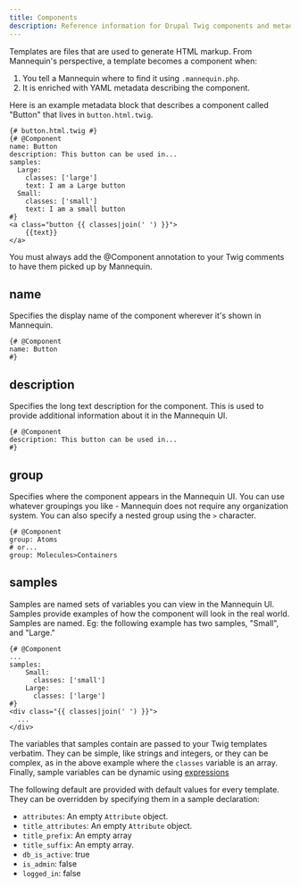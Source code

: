 ```yaml
---
title: Components
description: Reference information for Drupal Twig components and metadata.
---
```

Templates are files that are used to generate HTML markup.  From Mannequin's perspective, a template becomes a component when:
1.  You tell a Mannequin where to find it using `.mannequin.php`.
2.  It is enriched with YAML metadata describing the component.

Here is an example metadata block that describes a component called "Button" that lives in `button.html.twig`.

```twig
{# button.html.twig #}
{# @Component
name: Button
description: This button can be used in...
samples:
  Large:
    classes: ['large']
    text: I am a Large button
  Small:
    classes: ['small']
    text: I am a small button
#}
<a class="button {{ classes|join(' ') }}">
    {{text}}
</a>
```
<div class="note">
You must always add the @Component annotation to your Twig comments to have them picked up by Mannequin.
</div>

## name
Specifies the display name of the component wherever it's shown in Mannequin.
```twig
{# @Component
name: Button
#}
```

## description
Specifies the long text description for the component. This is used to provide additional information about it in the Mannequin UI.
```twig
{# @Component
description: This button can be used in...
#}
```

## group
Specifies where the component appears in the Mannequin UI. You can use whatever groupings you like - Mannequin does not require any organization system. You can also specify a nested group using the `>` character.
```twig
{# @Component
group: Atoms
# or... 
group: Molecules>Containers
```
## samples
Samples are named sets of variables you can view in the Mannequin UI.  Samples provide examples of how the component will look in the real world.  Samples are named.  Eg: the following example has two samples, "Small", and "Large."
```twig
{# @Component
... 
samples:
    Small:
      classes: ['small']
    Large:
      classes: ['large']
#}
<div class="{{ classes|join(' ') }}">
  ... 
</div>
```
The variables that samples contain are passed to your Twig templates verbatim.  They can be simple, like strings and integers, or they can be complex, as in the above example where the `classes` variable is an array. Finally, sample variables can be dynamic using [expressions](expressions.md)

 The following default are provided with default values for every template.  They can be overridden by specifying them in a sample declaration:
 * `attributes`: An empty `Attribute` object.
 * `title_attributes`: An empty `Attribute` object.
 * `title_prefix`: An empty array
 * `title_suffix`: An empty array.
 * `db_is_active`: true
 * `is_admin`: false
 * `logged_in`: false
